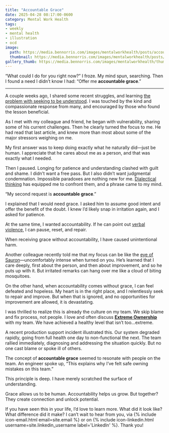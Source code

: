 ```yaml
---
title: "Accountable Grace"
date: 2025-04-28 08:17:00-0600
category: Mental Work Health
tags:
- weekly
- mental health
- illustration
- ocd
image: 
  path: https://media.bennorris.com/images/mentalworkhealth/posts/accountable-grace.JPG
  thumbnail: https://media.bennorris.com/images/mentalworkhealth/posts/thumbnails/accountable-grace.JPG
gallery_thumb: https://media.bennorris.com/images/mentalworkhealth/thumbs/accountable-grace.JPG
---
```


“What could I do for you right now?” I froze. My mind spun, searching. Then I found a need I didn’t know I had: “Offer me **accountable grace**.”

---

A couple weeks ago, I shared some recent struggles, and learning [the problem with seeking to be understood](https://bennorris.com/2025/04/10/the-perils-of-being-understood). I was touched by the kind and compassionate response from many, and encouraged by those who found the lesson beneficial.

As I met with my colleague and friend, he began with vulnerability, sharing some of his current challenges. Then he clearly turned the focus to me. He had read that last article, and knew more than most about some of the major stressors weighing on me.

My first answer was to keep doing exactly what he naturally did—just be human. I appreciate that he cares about me as a person, and that was exactly what I needed.

Then I paused. Longing for patience and understanding clashed with guilt and shame. I didn’t want a free pass. But I also didn’t want judgmental condemnation. Impossible paradoxes are nothing new for me. [Dialectical thinking](https://bennorris.com/2019/04/19/balancing-realities) has equipped me to confront them, and a phrase came to my mind.

“My second request is **accountable grace**.”

I explained that I would need grace. I asked him to assume good intent and offer the benefit of the doubt. I knew I’d likely snap in irritation again, and I asked for patience.

At the same time, I wanted accountability. If he can point out [verbal violence](https://bennorris.com/2021/05/03/verbal-violence), I can pause, reset, and repair.

When receiving grace without accountability, I have caused unintentional harm.

Another colleague recently told me that my focus can be like the [eye of Sauron](https://en.m.wikipedia.org/wiki/Sauron#Eye_of_Sauron)—uncomfortably intense when turned on you. He’s learned that I care deeply, first about the person, and then about improvement, and so he puts up with it. But irritated remarks can hang over me like a cloud of biting mosquitoes.

On the other hand, when accountability comes without grace, I can feel defeated and hopeless. My heart is in the right place, and I relentlessly seek to repair and improve. But when that is ignored, and no opportunities for improvement are allowed, it is devastating.

I was thrilled to realize this is already the culture on my team. We skip blame and fix process, not people. I love and often discuss **[Extreme Ownership](https://bennorris.com/tags/extreme-ownership/)** with my team. We have achieved a healthy level that isn’t too…extreme.

A recent production support incident illustrated this. Our system degraded rapidly, going from full health one day to non-functional the next. The team rallied immediately, diagnosing and addressing the situation quickly. But no one cast blame or spoke ill of others.

The concept of **accountable grace** seemed to resonate with people on the team. An engineer spoke up, “This explains why I’ve felt safe owning mistakes on this team.”

This principle is deep. I have merely scratched the surface of understanding.

Grace allows us to be human. Accountability helps us grow. But together? They create connection and unlock potential.

If you have seen this in your life, I’d love to learn more. What did it look like? What difference did it make? I can’t wait to hear from you, via {% include icon-email.html email=site.email %} or on {% include icon-linkedin.html username=site.linkedin_username label='LinkedIn' %}. Thank you!